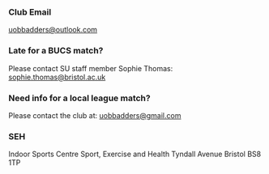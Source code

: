 ### Club Email
uobbadders@outlook.com

### Late for a BUCS match?
Please contact SU staff member Sophie Thomas: sophie.thomas@bristol.ac.uk

### Need info for a local league match?
Please contact the club at: uobbadders@gmail.com

### SEH
Indoor Sports Centre
Sport, Exercise and Health
Tyndall Avenue
Bristol
BS8 1TP
